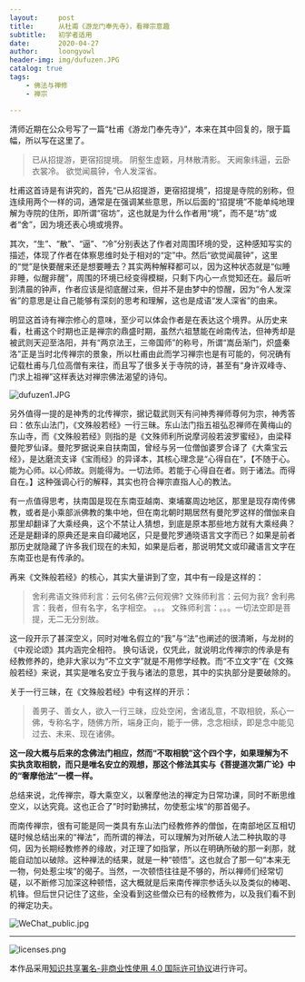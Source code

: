 ```yaml
---
layout:     post
title:      从杜甫《游龙门奉先寺》，看禅宗意趣
subtitle:   初学者适用
date:       2020-04-27
author:     loongyowl
header-img: img/dufuzen.JPG
catalog: true
tags:
    - 佛法与禅修
    - 禅宗

---
```




清师近期在公众号写了一篇“杜甫《游龙门奉先寺》”，本来在其中回复的，限于篇幅，所以写在这里了。

> 已从招提游，更宿招提境。
> 阴壑生虚籁，月林散清影。
> 天阙象纬逼，云卧衣裳冷。
> 欲觉闻晨钟，令人发深省。

杜甫这首诗是有讲究的，首先“已从招提游，更宿招提境”，招提是寺院的别称，但连续用两个一样的词，通常是在强调某些意思，所以后面的“招提境”不能单纯地理解为寺院的住所，即所谓“宿坊”，这也就是为什么作者用“境”，而不是“坊”或者“舍”，因为境还表心境或境界。

其次，“生”、“散”、“逼”、“冷”分别表达了作者对周围环境的受，这种感知写实的描述，体现了作者在体察思维时处于相对的“定”中。然后“欲觉闻晨钟”，这里的“觉”是快要醒来还是想要睡去？其实两种解释都可以，因为这种状态就是“似睡非睡，似醒非醒”，周围的环境已经变得模糊，只剩下内心一点觉知还在。最后听到清晨的钟声，作者应该是彻底醒过来，但并不是由梦中的惊醒，因为“令人发深省”的意思是让自己能够有深刻的思考和理解，这也是成语“发人深省”的由来。

明显这首诗有禅宗修心的意味，至少可以体会作者是在表达这个境界。从历史来看，杜甫这个时期也正是禅宗的鼎盛时期，虽然六祖慧能在岭南传法，但神秀却是被武则天迎至洛阳，并有“两京法王，三帝国师”的称号，所谓“嵩岳渐门，炽盛秦洛”正是当时北传禅宗的景象，所以杜甫由此而学习禅宗也是有可能的，何况确有记载杜甫与几位高僧有来往，而且写了很多关于寺院的诗，甚至有“身许双峰寺、门求上祖禅”这样表达对禅宗佛法渴望的诗句。

![dufuzen1.JPG](https://wg.isdot.net/api/un/img?key=user-upload/12123870/ddf500e3a8d896e2.JPG)

另外值得一提的是神秀的北传禅宗，据记载武则天有问神秀禅师尊何为宗，神秀答曰：依东山法门，《文殊般若经》一行三昧。东山法门指五祖弘忍禅师在黄梅山的东山寺，而《文殊般若经》则指的是《文殊师利所说摩诃般若波罗蜜经》，由梁释曼陀罗仙译。曼陀罗据说来自扶南国，曾经与另一位僧伽婆罗合译了《大乘宝云经》，是达磨流支译《宝雨经》的异译本，其核心理念是“心得自在”，【不随于心。能为心师。以心师故。则能得为。一切法师。若能于心得自在者。则于诸法。而得自在。】这种强调心行的解释，其实也符合禅宗直指人心的教法。

有一点值得思考，扶南国是现在东南亚越南、柬埔寨周边地区，那里是现存南传佛教，或者是小乘部派佛教的集中地，但在南北朝时期居然有曼陀罗这样的僧伽来自那里却翻译了大乘经典，这个不禁让人猜想，到底是原本那些地方就有大乘经典？还是是翻译的原典还是来自印藏地区，只是曼陀罗通晓语言文字而已？如果是前者那历史就隐藏了许多我们现在的未知，如果是后者，那说明梵文或印藏语言文字在东南亚也是有传承的。

再来《文殊般若经》的核心，其实大量讲到了空，其中有一段是这样的：

> 舍利弗语文殊师利言：云何名佛?云何观佛?
> 文殊师利言：云何为我?
> 舍利弗言：我者，但有名字，名字相空。
> 。。。
> 文殊师利言：。。。一切法空即是菩提，无二无分别故。

这一段开示了甚深空义，同时对唯名假立的“我”与“法”也阐述的很清晰，与龙树的《中观论颂》其内涵完全相符。
换句话说，仅凭此，就说明北传禅宗的传承是有经教修养的，绝非大家以为“不立文字”就是不用修学经教。而“不立文字”在《文殊般若经》来说，其实是唯名安立于我与诸法的意思，其中的实执部分是要破除的。

关于一行三昧，在《文殊般若经》中有这样的开示：

> 善男子、善女人，欲入一行三昧，应处空闲，舍诸乱意，不取相貌，系心一佛，专称名字，随佛方所，端身正向，能于一佛，念念相续，即是念中能见过去、未来、现在诸佛。

**这一段大概与后来的念佛法门相应，然而“不取相貌”这个四个字，如果理解为不实执贪取相貌，而只是唯名安立的观想，那这个修法其实与《菩提道次第广论》中的“奢摩他法”一模一样。**

总结来说，北传禅宗，尊大乘空义，以奢摩他法的禅定为日常功课，同时不断思维空义，以达究竟。这也正合了”时时勤拂拭，勿使惹尘埃“的那首偈子。

而南传禅宗，很有可能是同一类具有东山法门经教修养的僧伽，在南部地区互相切磋时候总结出来的“禅法”，而所谓的禅法，可以理解为对所破人法二种执取的寻伺，因为长期经教修养的缘故，对正理了如指掌，所以在明确所破的那一刹那，就能自动加以破除。这种禅法的结果，就是一种“顿悟”。这也就合了那一句“本来无一物，何处惹尘埃”的偈子。当然，一次顿悟往往是不够的，所以禅师们经常切磋，以不断修习加深这种顿悟，这大概就是后来南传禅宗参话头以及类似的棒喝、机锋。但后世只记住了这些，全没看到这些僧众已有的经教修为，以及我们看不到的禅定功夫。





![WeChat_public.jpg](https://wg.isdot.net/api/un/img?key=user-upload/12123870/e6b6a3e9dff7c551.jpg)

----

![licenses.png](https://wg.isdot.net/api/un/img?key=user-upload/12123870/d07ca65285ba7ca1.png)

本作品采用<a rel="license" href="http://creativecommons.org/licenses/by-nc/4.0/">知识共享署名-非商业性使用 4.0 国际许可协议</a>进行许可。